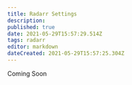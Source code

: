 ```yaml
---
title: Radarr Settings
description: 
published: true
date: 2021-05-29T15:57:29.514Z
tags: radarr
editor: markdown
dateCreated: 2021-05-29T15:57:25.304Z
---
```


Coming Soon

